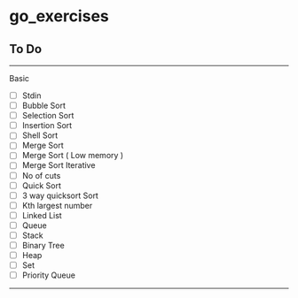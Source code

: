 # go_exercises

## To Do
-------------
Basic
  
- [ ] Stdin
- [ ] Bubble Sort
- [ ] Selection Sort
- [ ] Insertion Sort
- [ ] Shell Sort
- [ ] Merge Sort
- [ ] Merge Sort ( Low memory )
- [ ] Merge Sort Iterative
- [ ] No of cuts
- [ ] Quick Sort
- [ ] 3 way quicksort Sort
- [ ] Kth largest number
- [ ] Linked List
- [ ] Queue
- [ ] Stack
- [ ] Binary Tree
- [ ] Heap
- [ ] Set
- [ ] Priority Queue

--------------

